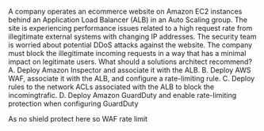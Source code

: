 A company operates an ecommerce website on Amazon EC2 instances behind an Application Load Balancer (ALB) in an Auto Scaling group. The site is experiencing performance issues related to a high request rate from illegitimate external systems with changing IP addresses. The security team is worried about potential DDoS attacks against the website. The company must block the illegitimate incoming requests in a way that has a minimal impact on legitimate users. What should a solutions architect recommend? 
A. Deploy Amazon Inspector and associate it with the ALB. 
B. Deploy AWS WAF, associate it with the ALB, and configure a rate-limiting rule. 
C. Deploy rules to the network ACLs associated with the ALB to block the incomingtrafic. 
D. Deploy Amazon GuardDuty and enable rate-limiting protection when configuring GuardDuty

As no shield protect here so WAF rate limit